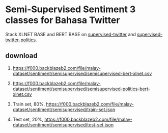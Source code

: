 # Semi-Supervised Sentiment 3 classes for Bahasa Twitter

Stack XLNET BASE and BERT BASE on [supervised-twitter](../supervised-twitter) and [supervised-twitter-politics](../supervised-twitter-politics).

## download

1. https://f000.backblazeb2.com/file/malay-dataset/sentiment/semisupervised/semisupervised-bert-xlnet.csv

2. https://f000.backblazeb2.com/file/malay-dataset/sentiment/semisupervised/semisupervised-politics-bert-xlnet.csv

3. Train set, 80%, https://f000.backblazeb2.com/file/malay-dataset/sentiment/semisupervised/train-set.json

4. Test set, 20%, https://f000.backblazeb2.com/file/malay-dataset/sentiment/semisupervised/test-set.json